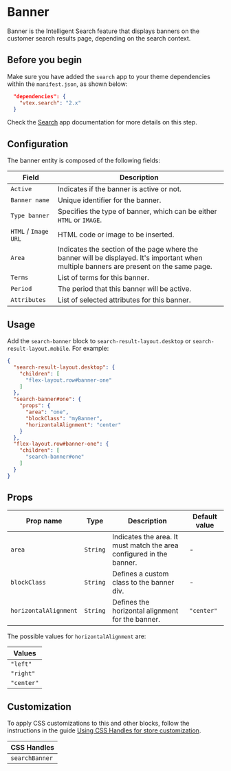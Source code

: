 # Banner

Banner is the Intelligent Search feature that displays banners on the customer search results page, depending on the search context.

## Before you begin

Make sure you have added the `search` app to your theme dependencies within the `manifest.json`, as shown below:

```json
  "dependencies": {
    "vtex.search": "2.x"
  }
```

Check the [Search](https://developers.vtex.com/docs/apps/vtex.search) app documentation for more details on this step.

## Configuration

The banner entity is composed of the following fields:

| Field | Description |
| - | - |
| `Active` | Indicates if the banner is active or not. |
| `Banner name` | Unique identifier for the banner. |
| `Type banner` | Specifies the type of banner, which can be either `HTML` or `IMAGE`. |
| `HTML` / `Image URL` | HTML code or image to be inserted. |
| `Area` | Indicates the section of the page where the banner will be displayed. It's important when multiple banners are present on the same page. |
| `Terms` | List of terms for this banner. |
| `Period` | The period that this banner will be active. |
| `Attributes` | List of selected attributes for this banner. |

## Usage

Add the `search-banner` block to `search-result-layout.desktop` or `search-result-layout.mobile`. For example:

```json
{
  "search-result-layout.desktop": {
    "children": [
      "flex-layout.row#banner-one"
    ]
  },
  "search-banner#one": {
    "props": {
      "area": "one",
      "blockClass": "myBanner",
      "horizontalAlignment": "center"
    }
  },
  "flex-layout.row#banner-one": {
    "children": [
      "search-banner#one"
    ]
  }
}
```

## Props

| Prop name | Type | Description | Default value |
| - | - | - | - |
| `area` | `String` | Indicates the area. It must match the area configured in the banner. | - |
| `blockClass` | `String` | Defines a custom class to the banner div. | - |
| `horizontalAlignment` | `String` | Defines the horizontal alignment for the banner. | `"center"` |

The possible values for `horizontalAlignment` are:

| Values |
| --------- |
| `"left"` |
| `"right"` |
| `"center"`|

## Customization

To apply CSS customizations to this and other blocks, follow the instructions in the guide [Using CSS Handles for store customization](https://vtex.io/docs/recipes/style/using-css-handles-for-store-customization).

| CSS Handles    |
| -------------- |
| `searchBanner` |
